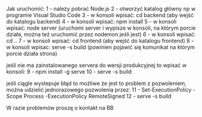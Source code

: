 Jak uruchomić:
1 - należy pobrać Node.js
2 - otworzyć katalog główny np w programie Visual Studio Code
3 - w konsoli wpisać: cd backend    (aby wejść do katalogu backend) 
4 - w konsoli wpisać: npm install
5 - w konsoli wpisać: node server   (uruchomi server i wypisze w konsoli, na którym porcie działa, można też uruchomić przez nodemon jeśli jest)
6 - w konsoli wpisać: cd ..
7 - w konsoli wpisać: cd frontend   (aby wejść do katalogu frontend)
8 - w konsoli wpisac: serve -s build    (powinien pojawić się komunikat na którym porcie działa strona)

jeśli nie ma zainstalowanego servera do wersji produkcyjnej to wpisać w konsoli:
9 - npm install -g serve
10 - serve -s build

jeśli ciągle wystepuje błąd to możliwe że jest to problem z pozwoleniem, można udzielić jednorazowego pozwolenia przez:
11 - Set-ExecutionPolicy -Scope Process -ExecutionPolicy RemoteSigned
12 - serve -s build

W razie problemów proszę o kontakt na BB